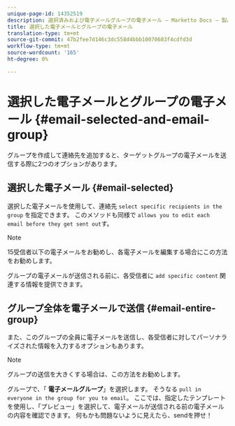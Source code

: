 ```yaml
---
unique-page-id: 14352519
description: 選択済みおよび電子メールグループの電子メール — Marketto Docs — 製品ドキュメント
title: 選択した電子メールとグループの電子メール
translation-type: tm+mt
source-git-commit: 47b2fee7d146c3dc558d4bbb10070683f4cdfd3d
workflow-type: tm+mt
source-wordcount: '165'
ht-degree: 0%

---
```



# 選択した電子メールとグループの電子メール {#email-selected-and-email-group}

グループを作成して連絡先を追加すると、ターゲットグループの電子メールを送信する際に2つのオプションがあります。

## 選択した電子メール {#email-selected}

選択した電子メールを使用して、連絡先 `select specific recipients in the group` を指定できます。 このメソッドも同様で `allows you to edit each email before they get sent out`す。

>[!NOTE]
>
>15受信者以下の電子メールをお勧めし、各電子メールを編集する場合にこの方法をお勧めします。

グループの電子メールが送信される前に、各受信者に `add specific content` 関連する情報を提供できます。

## グループ全体を電子メールで送信 {#email-entire-group}

また、このグループの全員に電子メールを送信し、各受信者に対してパーソナライズされた情報を入力するオプションもあります。

>[!NOTE]
>
>グループの送信を大きくする場合は、この方法をお勧めします。

グループで、「 **電子メールグループ**」を選択します。 そうなる `pull in everyone in the group for you to email`。  ここでは、指定したテンプレートを使用し、「プレビュー」を選択して、電子メールが送信される前の電子メールの内容を確認できます。 何もかも問題ないように見えたら、sendを押せ！
